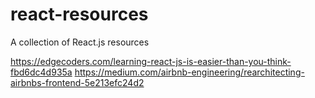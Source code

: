 # react-resources
A collection of React.js resources

https://edgecoders.com/learning-react-js-is-easier-than-you-think-fbd6dc4d935a
https://medium.com/airbnb-engineering/rearchitecting-airbnbs-frontend-5e213efc24d2
